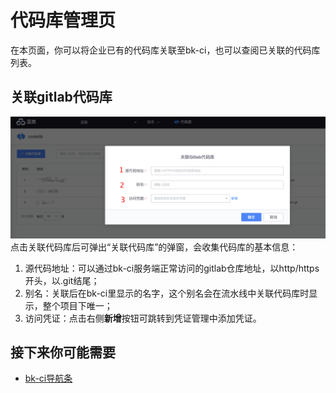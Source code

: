 # 代码库管理页
在本页面，你可以将企业已有的代码库关联至bk-ci，也可以查阅已关联的代码库列表。
## 关联gitlab代码库
![png](../../assets/service_repos_link.png)
点击关联代码库后可弹出“关联代码库”的弹窗，会收集代码库的基本信息：
1. 源代码地址：可以通过bk-ci服务端正常访问的gitlab仓库地址，以http/https开头，以.git结尾；
2. 别名：关联后在bk-ci里显示的名字，这个别名会在流水线中关联代码库时显示，整个项目下唯一；
3. 访问凭证：点击右侧**新增**按钮可跳转到凭证管理中添加凭证。

## 接下来你可能需要
- [bk-ci导航条](../Console.md)
